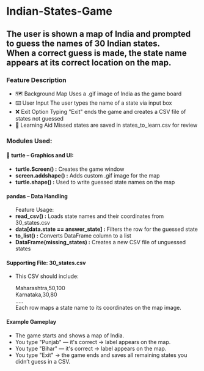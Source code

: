 # Indian-States-Game
<h2>The user is shown a map of India and prompted to guess the names of 30 Indian states. <br>
  When a correct guess is made, the state name appears at its correct location on the map.</h2>
<h3>Feature	Description</h3>
<ul>
  <li>🗺️ Background Map	Uses a .gif image of India as the game board</li>
  <li>⌨️ User Input	The user types the name of a state via input box</li>
  <li>❌ Exit Option	Typing "Exit" ends the game and creates a CSV file of states not guessed</li>
  <li>🧠 Learning Aid	Missed states are saved in states_to_learn.csv for review</li>
</ul>
<h3>Modules Used:</h3>
<h4>🐢 turtle – Graphics and UI: </h4>
<ul>
  <li><b>turtle.Screen() :</b>	Creates the game window</li>
  <li><b>screen.addshape() :</b> Adds custom .gif image for the map</li>
  <li><b>turtle.shape() :</b> Used to write guessed state names on the map</li>
</ul>
<h4>pandas – Data Handling</h4>
<ul>Feature	Usage:
  <li><b>read_csv() :</b>	Loads state names and their coordinates from 30_states.csv</li>
  <li><b>data[data.state == answer_state] :</b> 	Filters the row for the guessed state</li>
  <li><b>to_list() :</b>	Converts DataFrame column to a list</li>
  <li><b>DataFrame(missing_states) :</b>	Creates a new CSV file of unguessed states</li>
</ul>
<h4>Supporting File: 30_states.csv</h4>
<ul>
  <li>This CSV should include:
    <p>Maharashtra,50,100<br>
    Karnataka,30,80<br>
      .....<br>
  Each row maps a state name to its coordinates on the map image.</p>
  </li>
</ul>
<h4>Example Gameplay</h4>
<ul>
  <li>The game starts and shows a map of India.</li>
  <li>You type "Punjab" — it's correct → label appears on the map.</li>
  <li>You type "Bihar" — it's correct → label appears on the map.</li>
  <li>You type "Exit" → the game ends and saves all remaining states you didn’t guess in a CSV.</li>
</ul>
